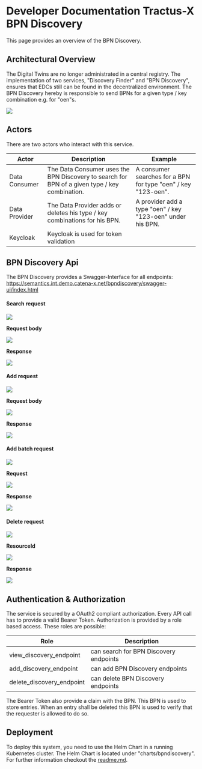# Developer Documentation Tractus-X BPN Discovery

This page provides an overview of the BPN Discovery.

## Architectural Overview
The Digital Twins are no longer administrated in a central registry. The implementation of two services, "Discovery Finder" and "BPN
Discovery", ensures that EDCs still can be found in the decentralized environment.
The BPN Discovery hereby is responsible to send BPNs for a given type / key combination e.g. for "oen"s.

![](media/OverallConcept.png)

## Actors
There are two actors who interact with this service.

| Actor         | Description                                                                                   | Example                                                       |
|---------------|-----------------------------------------------------------------------------------------------|---------------------------------------------------------------|
| Data Consumer | The Data Consumer uses the BPN Discovery to search for BPN of a given type / key combination. | A consumer searches for a BPN for type "oen" / key "123-oen". |
| Data Provider | The Data Provider adds or deletes his type / key combinations for his BPN.                    | A provider add a type "oen" / key "123-oen" under his BPN.    |
| Keycloak      | Keycloak is used for token validation                                                         |                                                               |

## BPN Discovery Api
The BPN Discovery provides a Swagger-Interface for all endpoints: https://semantics.int.demo.catena-x.net/bpndiscovery/swagger-ui/index.html

#### Search request
![](media/Search_BPN.PNG)

**Request body**

![](media/Search_Request_BPn.PNG)

**Response**

![](media/Response_Search_BPN.PNG)

#### Add request
![](media/Add_BPN.PNG)

**Request body**

![](media/Add_Request_BPN.PNG)

**Response**

![](media/Respnse_add_BPN.PNG)
#### Add batch request
![](media/Add_Batch_BPN.PNG)

**Request**

![](media/add_batch_request.PNG)

**Response**

![](media/add_batch_response_BPN.PNG)

#### Delete request
![](media/Delete_BPN.PNG)

**ResourceId**

![](media/resourceID_BPN.PNG)

**Response**

![](media/Delete_Response_BPN.PNG)

## Authentication & Authorization
The service is secured by a OAuth2 compliant authorization. Every API call has to provide a
valid Bearer Token. Authorization is provided by a role based access. These roles are possible:

| Role                      | Description                            |
|---------------------------|----------------------------------------|
| view_discovery_endpoint   | can search for BPN Discovery endpoints |
| add_discovery_endpoint    | can add BPN Discovery endpoints        |
| delete_discovery_endpoint | can delete BPN Discovery endpoints     |

The Bearer Token also provide a claim with the BPN. This BPN is used to store entries. 
When an entry shall be deleted this BPN is used to verify that the requester is allowed to do so.

## Deployment
To deploy this system, you need to use the Helm Chart in a running
Kubernetes cluster. The Helm Chart is located under "charts/bpndiscovery". For further information checkout the [readme.md](https://github.com/eclipse-tractusx/sldt-bpn-discovery/blob/main/README.md). 
